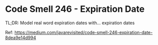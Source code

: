 # Code Smell 246 - Expiration Date

TL;DR: Model real word expiration dates with… expiration dates

Ref: https://medium.com/javarevisited/code-smell-246-expiration-date-8dea9e14d994
